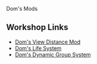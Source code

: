 Dom's Mods

## Workshop Links
- <a href="https://steamcommunity.com/workshop/filedetails/?id=2512672547">Dom's View Distance Mod</a>
- <a href="https://steamcommunity.com/workshop/filedetails/?id=2840791595">Dom's Life System</a>
- <a href="https://steamcommunity.com/workshop/filedetails/?id=2793205082">Dom's Dynamic Group System</a>